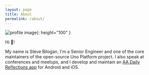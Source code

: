 ```yaml
---
layout: page
title: About
permalink: /about/
---
```


![profile image][profile-image]{: height="100" }

Hi :wave:!

My name is Steve Bilogan, I'm a Senior Engineer and one of the core maintainers of the open-source Uno Platform project. I also speak at conferences and meetups, and I develop and maintain an [AA Daily Reflections app][aa-daily-reflections] for Android and iOS.

[profile-image]: /assets/images/profile.png
[aa-daily-reflections]: https://github.com/kazo0/DailyReflection
